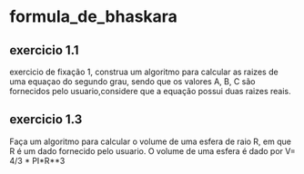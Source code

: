 # formula_de_bhaskara
## exercicio 1.1
exercicio de fixação 1, construa um algoritmo para calcular as raizes de uma equaçao do segundo grau, sendo que os valores A, B, C são fornecidos pelo usuario,considere que a equação possui duas raizes reais.

## exercicio 1.3
Faça um algoritmo para calcular o volume de uma esfera de raio R, em que R é um dado fornecido pelo usuario. O volume de uma esfera é dado por V= 4/3 * PI*R**3
